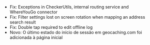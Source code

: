 
- Fix: Exceptions in CheckerUtils, internal routing service and WhereYouGo connector
- Fix: Filter settings lost on screen rotation when mapping an address search result
- Fix: Double tap required to edit offline log
- Novo: O último estado do início de sessão em geocaching.com foi adicionada à página inicial
